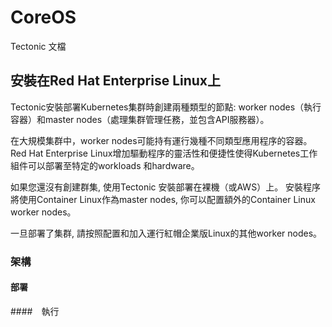 # CoreOS
Tectonic 文檔
## 安裝在Red Hat Enterprise Linux上

Tectonic安裝部署Kubernetes集群時創建兩種類型的節點: worker nodes（執行容器）和master nodes（處理集群管理任務，並包含API服務器）。

在大規模集群中，worker nodes可能持有運行幾種不同類型應用程序的容器。
Red Hat Enterprise Linux增加驅動程序的靈活性和便捷性使得Kubernetes工作組件可以部署至特定的workloads 和hardware。

如果您還沒有創建群集, 使用Tectonic 安裝部署在裸機（或AWS）上。 安裝程序將使用Container Linux作為master nodes, 你可以配置額外的Container Linux worker nodes。

一旦部署了集群, 請按照配置和加入運行紅帽企業版Linux的其他worker nodes。

### 架構

#### 部署

####　執行
